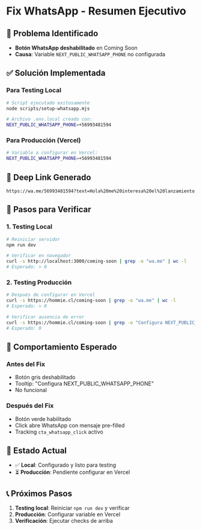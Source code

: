 # Fix WhatsApp - Resumen Ejecutivo

## 🎯 Problema Identificado
- **Botón WhatsApp deshabilitado** en Coming Soon
- **Causa**: Variable `NEXT_PUBLIC_WHATSAPP_PHONE` no configurada

## ✅ Solución Implementada

### Para Testing Local
```bash
# Script ejecutado exitosamente
node scripts/setup-whatsapp.mjs

# Archivo .env.local creado con:
NEXT_PUBLIC_WHATSAPP_PHONE=+56993481594
```

### Para Producción (Vercel)
```bash
# Variable a configurar en Vercel:
NEXT_PUBLIC_WHATSAPP_PHONE=+56993481594
```

## 🔗 Deep Link Generado
```
https://wa.me/56993481594?text=Hola%20me%20interesa%20el%20lanzamiento
```

## 🧪 Pasos para Verificar

### 1. Testing Local
```bash
# Reiniciar servidor
npm run dev

# Verificar en navegador
curl -s http://localhost:3000/coming-soon | grep -o "wa.me" | wc -l
# Esperado: > 0
```

### 2. Testing Producción
```bash
# Después de configurar en Vercel
curl -s https://hommie.cl/coming-soon | grep -o "wa.me" | wc -l
# Esperado: > 0

# Verificar ausencia de error
curl -s https://hommie.cl/coming-soon | grep -o "Configura NEXT_PUBLIC_WHATSAPP_PHONE" | wc -l
# Esperado: 0
```

## 📱 Comportamiento Esperado

### Antes del Fix
- Botón gris deshabilitado
- Tooltip: "Configura NEXT_PUBLIC_WHATSAPP_PHONE"
- No funcional

### Después del Fix
- Botón verde habilitado
- Click abre WhatsApp con mensaje pre-filled
- Tracking `cta_whatsapp_click` activo

## 🚀 Estado Actual
- ✅ **Local**: Configurado y listo para testing
- ⏳ **Producción**: Pendiente configurar en Vercel

## 📞 Próximos Pasos
1. **Testing local**: Reiniciar `npm run dev` y verificar
2. **Producción**: Configurar variable en Vercel
3. **Verificación**: Ejecutar checks de arriba

